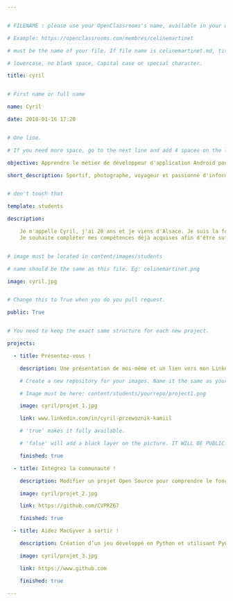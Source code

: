 ```yaml
---


# FILENAME : please use your OpenClassrooms's name, available in your url.

# Example: https://openclassrooms.com/membres/celinemartinet

# must be the name of your file. If file name is celinemartinet.md, title is celinemartinet.

# lowercase, no blank space, Capital case or special character.

title: cyril


# First name or full name

name: Cyril

date: 2018-01-16 17:20


# One line.

# If you need more space, go to the next line and add 4 spaces on the left, as in 'description'.

objective: Apprendre le métier de développeur d'application Android pour démarrer une nouvelle vie.

short_description: Sportif, photographe, voyageur et passionné d'informatique


# don't touch that

template: students

description:

    Je m'appelle Cyril, j'ai 28 ans et je viens d'Alsace. Je suis la formation Développeur d'application Android. 
    Je souhaite compléter mes compétences déjà acquises afin d'être suffisemment compétent pour en faire mon métier.


# image must be located in content/images/students

# name should be the same as this file. Eg: celinemartinet.png

image: cyril.jpg


# Change this to True when you do you pull request.

public: True


# You need to keep the exact same structure for each new project.

projects:

  - title: Présentez-vous !

    description: Une présentation de moi-même et un lien vers mon LinkedIn.

    # Create a new repository for your images. Name it the same as your nickname and profile picture.

    # Image must be here: content/students/yourrepo/project1.png

    image: cyril/projet_1.jpg

    link: www.linkedin.com/in/cyril-przewoznik-kamiil

    # 'true' makes it fully available.

    # 'false' will add a black layer on the picture. IT WILL BE PUBLIC!

    finished: true

  - title: Intégrez la communauté !

    description: Modifier un projet Open Source pour comprendre le fonctionnement de Git, de Github et des pull requests. 

    image: cyril/projet_2.jpg

    link: https://github.com/CVPRZ67

    finished: true

  - title: Aidez MacGyver à sortir !

    description: Création d’un jeu développé en Python et utilisant PyGame.

    image: cyril/projet_3.jpg

    link: https://www.github.com

    finished: true

---
```

